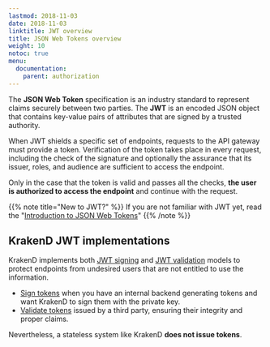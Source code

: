```yaml
---
lastmod: 2018-11-03
date: 2018-11-03
linktitle: JWT overview
title: JSON Web Tokens overview
weight: 10
notoc: true
menu:
  documentation:
    parent: authorization
---
```


The **JSON Web Token** specification is an industry standard to represent claims securely between two parties. The **JWT** is an encoded JSON object that contains key-value pairs of attributes that are signed by a trusted authority.

When JWT shields a specific set of endpoints, requests to the API gateway must provide a token. Verification of the token takes place in every request, including the check of the signature and optionally the assurance that its issuer, roles, and audience are sufficient to access the endpoint.

Only in the case that the token is valid and passes all the checks, **the user is authorized to access the endpoint** and continue with the request.

{{% note title="New to JWT?" %}}
If you are not familiar with JWT yet, read the "[Introduction to JSON Web Tokens](https://jwt.io/introduction/)"
{{% /note %}}

## KrakenD JWT implementations
KrakenD implements both [JWT signing](/docs/authorization/jwt-signing) and [JWT validation](/docs/authorization/jwt-validation) models to protect endpoints from undesired users that are not entitled to use the information.

- [Sign tokens](/docs/authorization/jwt-signing) when you have an internal backend generating tokens and want KrakenD to sign them with the private key.
- [Validate tokens](/docs/authorization/jwt-validation) issued by a third party, ensuring their integrity and proper claims.


Nevertheless, a stateless system like KrakenD **does not issue tokens**.